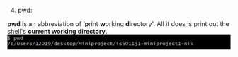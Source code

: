 4. pwd:

**pwd** is an abbreviation of ‘**p**rint **w**orking **d**irectory'.
All it does is print out the shell's **current working directory**.
![pwd.Image](/section-1/pwd.PNG)


